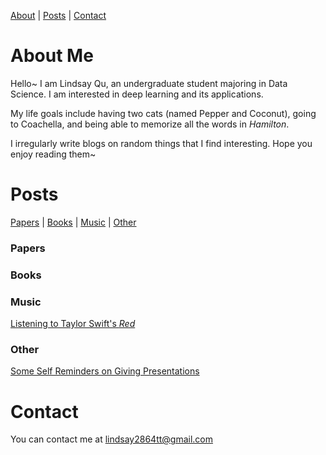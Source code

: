 [About](#about-me) | [Posts](#posts) | [Contact](#contact) 



# About Me

Hello~ I am Lindsay Qu, an undergraduate student majoring in Data Science. I am interested in deep learning and its applications.

My life goals include having two cats (named Pepper and Coconut), going to Coachella, and being able to memorize all the words in *Hamilton*.

I irregularly write blogs on random things that I find interesting. Hope you enjoy reading them~



# Posts

[Papers](#papers) | [Books](#books) | [Music](#music) | [Other](#other) 

### Papers <a name="papers"></a>

### Books <a name="books"></a>

### Music <a name="music"></a>

[Listening to Taylor Swift's *Red*](https://lindsayqu.github.io/lindsayqu/music/listening-to-taylor-swifts-red)

### Other <a name="other"></a>

[Some Self Reminders on Giving Presentations](https://lindsayqu.github.io/lindsayqu/other/some-self-reminders-on-giving-presentations)

# Contact

You can contact me at lindsay2864tt@gmail.com
